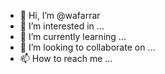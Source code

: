 - 👋 Hi, I’m @wafarrar
- 👀 I’m interested in ...
- 🌱 I’m currently learning ...
- 💞️ I’m looking to collaborate on ...
- 📫 How to reach me ...

<!---
wafarrar/wafarrar is a ✨ special ✨ repository because its `README.md` (this file) appears on your GitHub profile.
You can click the Preview link to take a look at your changes.
--->
